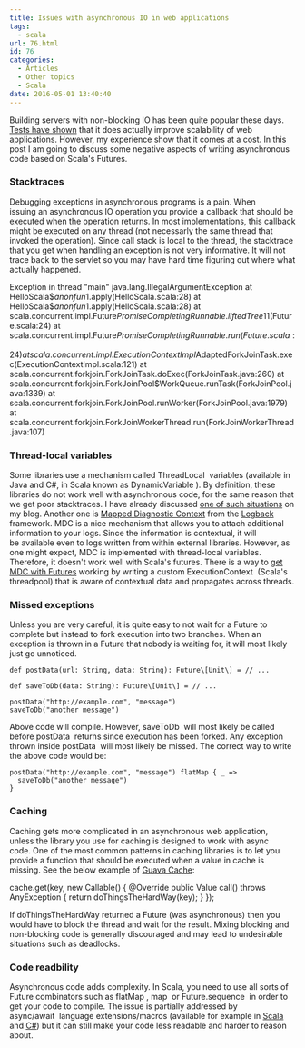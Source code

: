 ```yaml
---
title: Issues with asynchronous IO in web applications
tags:
  - scala
url: 76.html
id: 76
categories:
  - Articles
  - Other topics
  - Scala
date: 2016-05-01 13:40:40
---
```


Building servers with non-blocking IO has been quite popular these days. [Tests have shown](http://www.ducons.com/blog/tests-and-thoughts-on-asynchronous-io-vs-multithreading#conclusions) that it does actually improve scalability of web applications. However, my experience show that it comes at a cost. In this post I am going to discuss some negative aspects of writing asynchronous code based on Scala's Futures.

### Stacktraces

Debugging exceptions in asynchronous programs is a pain. When issuing an asynchronous IO operation you provide a callback that should be executed when the operation returns. In most implementations, this callback might be executed on any thread (not necessarly the same thread that invoked the operation). Since call stack is local to the thread, the stacktrace that you get when handling an exception is not very informative. It will not trace back to the servlet so you may have hard time figuring out where what actually happened.

Exception in thread "main" java.lang.IllegalArgumentException
	at HelloScala$$anonfun$1.apply(HelloScala.scala:28)
	at HelloScala$$anonfun$1.apply(HelloScala.scala:28)
	at scala.concurrent.impl.Future$PromiseCompletingRunnable.liftedTree1$1(Future.scala:24)
	at scala.concurrent.impl.Future$PromiseCompletingRunnable.run(Future.scala:24)
	at scala.concurrent.impl.ExecutionContextImpl$AdaptedForkJoinTask.exec(ExecutionContextImpl.scala:121)
	at scala.concurrent.forkjoin.ForkJoinTask.doExec(ForkJoinTask.java:260)
	at scala.concurrent.forkjoin.ForkJoinPool$WorkQueue.runTask(ForkJoinPool.java:1339)
	at scala.concurrent.forkjoin.ForkJoinPool.runWorker(ForkJoinPool.java:1979)
	at scala.concurrent.forkjoin.ForkJoinWorkerThread.run(ForkJoinWorkerThread.java:107)

### Thread-local variables

Some libraries use a mechanism called ThreadLocal  variables (available in Java and C#, in Scala known as DynamicVariable ). By definition, these libraries do not work well with asynchronous code, for the same reason that we get poor stacktraces. I have already discussed [one of such situations](http://codewithstyle.info/accessing-request-parameters-from-inside-a-future-in-scalatra/) on my blog. Another one is [Mapped Diagnostic Context](https://logging.apache.org/log4j/1.2/apidocs/org/apache/log4j/MDC.html) from the [Logback](http://logback.qos.ch) framework. MDC is a nice mechanism that allows you to attach additional information to your logs. Since the information is contextual, it will be available even to logs written from within external libraries. However, as one might expect, MDC is implemented with thread-local variables. Therefore, it doesn't work well with Scala's futures. There is a way to [get MDC with Futures](http://stackoverflow.com/questions/28306429/track-context-specific-data-across-threads) working by writing a custom ExecutionContext  (Scala's threadpool) that is aware of contextual data and propagates across threads.

### Missed exceptions

Unless you are very careful, it is quite easy to not wait for a Future to complete but instead to fork execution into two branches. When an exception is thrown in a Future that nobody is waiting for, it will most likely just go unnoticed.

    def postData(url: String, data: String): Future\[Unit\] = // ...

    def saveToDb(data: String): Future\[Unit\] = // ...

    postData("http://example.com", "message")
    saveToDb("another message")

Above code will compile. However, saveToDb  will most likely be called before postData  returns since execution has been forked. Any exception thrown inside postData  will most likely be missed. The correct way to write the above code would be:

    postData("http://example.com", "message") flatMap { _ =>
      saveToDb("another message")
    }

### Caching

Caching gets more complicated in an asynchronous web application, unless the library you use for caching is designed to work with async code. One of the most common patterns in caching libraries is to let you provide a function that should be executed when a value in cache is missing. See the below example of [Guava Cache](https://github.com/google/guava/wiki/CachesExplained):

cache.get(key, new Callable<Value>() {
    @Override
    public Value call() throws AnyException {
      return doThingsTheHardWay(key);
    }
  });

If doThingsTheHardWay returned a Future (was asynchronous) then you would have to block the thread and wait for the result. Mixing blocking and non-blocking code is generally discouraged and may lead to undesirable situations such as deadlocks.

### Code readbility

Asynchronous code adds complexity. In Scala, you need to use all sorts of Future combinators such as flatMap , map  or Future.sequence  in order to get your code to compile. The issue is partially addressed by async/await  language extensions/macros (available for example in [Scala](https://github.com/scala/async) and [C#](https://msdn.microsoft.com/pl-pl/library/hh191443.aspx)) but it can still make your code less readable and harder to reason about.